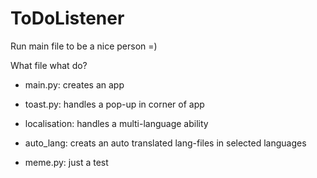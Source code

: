 # ToDoListener

Run main file to be a nice person =)


What file what do?
- main.py: creates an app
- toast.py: handles a pop-up in corner of app
- localisation: handles a multi-language ability
- auto_lang: creats an auto translated lang-files in selected languages

- meme.py: just a test
